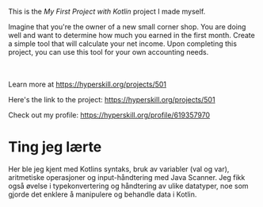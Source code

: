 This is the *My First Project with Kotlin* project I made myself.


<p>Imagine that you're the owner of a new small corner shop. You are doing well and want to determine how much you earned in the first month. Create a simple tool that will calculate your net income. Upon completing this project, you can use this tool for your own accounting needs.</p><br/><br/>Learn more at <a href="https://hyperskill.org/projects/501?utm_source=ide&utm_medium=ide&utm_campaign=ide&utm_content=project-card">https://hyperskill.org/projects/501</a>

Here's the link to the project: https://hyperskill.org/projects/501

Check out my profile: https://hyperskill.org/profile/619357970

# Ting jeg lærte
Her ble jeg kjent med Kotlins syntaks, bruk av variabler (val og var), aritmetiske operasjoner og input-håndtering med Java Scanner. Jeg fikk også øvelse i typekonvertering og håndtering av ulike datatyper, noe som gjorde det enklere å manipulere og behandle data i Kotlin.

